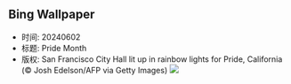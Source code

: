 ## Bing Wallpaper
- 时间: 20240602
- 标题: Pride Month
- 版权: San Francisco City Hall lit up in rainbow lights for Pride, California (© Josh Edelson/AFP via Getty Images)
![](https://cn.bing.com/th?id=OHR.PrideMonthSF_EN-US6251373281_UHD.jpg&rf=LaDigue_UHD.jpg&pid=hp&w=3840&h=2160&rs=1&c=4)

